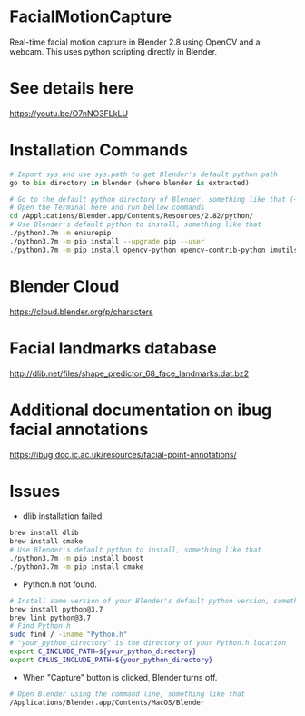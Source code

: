 # FacialMotionCapture
Real-time facial motion capture in Blender 2.8 using OpenCV and a webcam.
This uses python scripting directly in Blender.

# See details here
https://youtu.be/O7nNO3FLkLU

# Installation Commands
```python
# Import sys and use sys.path to get Blender's default python path
go to bin directory in blender (where blender is extracted)
```
```bash
# Go to the default python directory of Blender, something like that (~/Downloads/blender-2.91.0-linux64/2.91/python/bin)
# Open the Terminal here and run bellow commands
cd /Applications/Blender.app/Contents/Resources/2.82/python/
# Use Blender's default python to install, something like that
./python3.7m -m ensurepip
./python3.7m -m pip install --upgrade pip --user
./python3.7m -m pip install opencv-python opencv-contrib-python imutils numpy dlib --user
```
# Blender Cloud
https://cloud.blender.org/p/characters

# Facial landmarks database
http://dlib.net/files/shape_predictor_68_face_landmarks.dat.bz2

# Additional documentation on ibug facial annotations
https://ibug.doc.ic.ac.uk/resources/facial-point-annotations/

# Issues
- dlib installation failed.
```bash
brew install dlib
brew install cmake
# Use Blender's default python to install, something like that
./python3.7m -m pip install boost
./python3.7m -m pip install cmake
```
- Python.h not found.
```bash
# Install same version of your Blender's default python version, something like that
brew install python@3.7
brew link python@3.7
# Find Python.h
sudo find / -iname "Python.h"
# "your_python_directory" is the directory of your Python.h location
export C_INCLUDE_PATH=${your_python_directory}
export CPLUS_INCLUDE_PATH=${your_python_directory}
```
- When "Capture" button is clicked, Blender turns off.
```bash
# Open Blender using the command line, something like that
/Applications/Blender.app/Contents/MacOS/Blender
```
